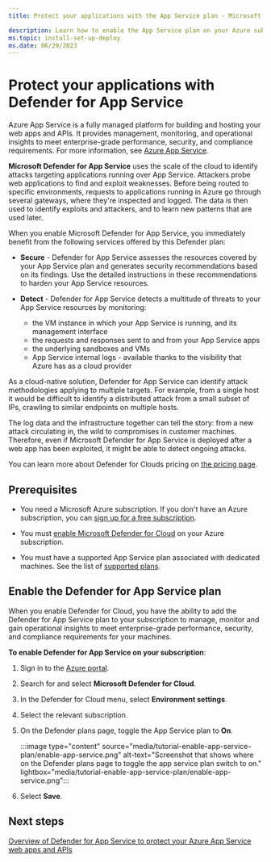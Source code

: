 ```yaml
---
title: Protect your applications with the App Service plan - Microsoft Defender for Cloud

description: Learn how to enable the App Service plan on your Azure subscription for Microsoft Defender for Cloud.
ms.topic: install-set-up-deploy
ms.date: 06/29/2023
---
```


# Protect your applications with Defender for App Service

Azure App Service is a fully managed platform for building and hosting your web apps and APIs. It provides management, monitoring, and operational insights to meet enterprise-grade performance, security, and compliance requirements. For more information, see [Azure App Service](https://azure.microsoft.com/services/app-service/).

**Microsoft Defender for App Service** uses the scale of the cloud to identify attacks targeting applications running over App Service. Attackers probe web applications to find and exploit weaknesses. Before being routed to specific environments, requests to applications running in Azure go through several gateways, where they're inspected and logged. The data is then used to identify exploits and attackers, and to learn new patterns that are used later.

When you enable Microsoft Defender for App Service, you immediately benefit from the following services offered by this Defender plan:

- **Secure** - Defender for App Service assesses the resources covered by your App Service plan and generates security recommendations based on its findings. Use the detailed instructions in these recommendations to harden your App Service resources.

- **Detect** - Defender for App Service detects a multitude of threats to your App Service resources by monitoring:
  - the VM instance in which your App Service is running, and its management interface
  - the requests and responses sent to and from your App Service apps
  - the underlying sandboxes and VMs
  - App Service internal logs - available thanks to the visibility that Azure has as a cloud provider

As a cloud-native solution, Defender for App Service can identify attack methodologies applying to multiple targets. For example, from a single host it would be difficult to identify a distributed attack from a small subset of IPs, crawling to similar endpoints on multiple hosts.

The log data and the infrastructure together can tell the story: from a new attack circulating in, the wild to compromises in customer machines. Therefore, even if Microsoft Defender for App Service is deployed after a web app has been exploited, it might be able to detect ongoing attacks.

You can learn more about Defender for Clouds pricing on [the pricing page](https://azure.microsoft.com/pricing/details/defender-for-cloud/).

## Prerequisites

- You need a Microsoft Azure subscription. If you don't have an Azure subscription, you can [sign up for a free subscription](https://azure.microsoft.com/pricing/free-trial/).

- You must [enable Microsoft Defender for Cloud](get-started.md#enable-defender-for-cloud-on-your-azure-subscription) on your Azure subscription.

- You must have a supported App Service plan associated with dedicated machines. See the list of [supported plans](defender-for-app-service-introduction.md#availability).

## Enable the Defender for App Service plan

When you enable Defender for Cloud, you have the ability to add the Defender for App Service plan to your subscription to manage, monitor and gain operational insights to meet enterprise-grade performance, security, and compliance requirements for your machines.

**To enable Defender for App Service on your subscription**:

1. Sign in to the [Azure portal](https://portal.azure.com).

1. Search for and select **Microsoft Defender for Cloud**.

1. In the Defender for Cloud menu, select **Environment settings**.

1. Select the relevant subscription.

1. On the Defender plans page, toggle the App Service plan to **On**.

    :::image type="content" source="media/tutorial-enable-app-service-plan/enable-app-service.png" alt-text="Screenshot that shows where on the Defender plans page to toggle the app service plan switch to on." lightbox="media/tutorial-enable-app-service-plan/enable-app-service.png":::

1. Select **Save**.

## Next steps

[Overview of Defender for App Service to protect your Azure App Service web apps and APIs](defender-for-app-service-introduction.md)
